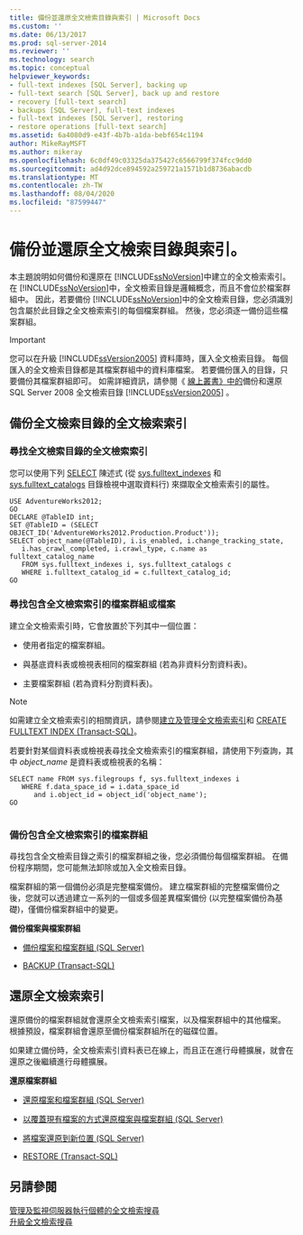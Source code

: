 ```yaml
---
title: 備份並還原全文檢索目錄與索引 | Microsoft Docs
ms.custom: ''
ms.date: 06/13/2017
ms.prod: sql-server-2014
ms.reviewer: ''
ms.technology: search
ms.topic: conceptual
helpviewer_keywords:
- full-text indexes [SQL Server], backing up
- full-text search [SQL Server], back up and restore
- recovery [full-text search]
- backups [SQL Server], full-text indexes
- full-text indexes [SQL Server], restoring
- restore operations [full-text search]
ms.assetid: 6a4080d9-e43f-4b7b-a1da-bebf654c1194
author: MikeRayMSFT
ms.author: mikeray
ms.openlocfilehash: 6c0df49c03325da375427c6566799f374fcc9dd0
ms.sourcegitcommit: ad4d92dce894592a259721a1571b1d8736abacdb
ms.translationtype: MT
ms.contentlocale: zh-TW
ms.lasthandoff: 08/04/2020
ms.locfileid: "87599447"
---
```

# <a name="back-up-and-restore-full-text-catalogs-and-indexes"></a>備份並還原全文檢索目錄與索引。
  本主題說明如何備份和還原在 [!INCLUDE[ssNoVersion](../../includes/ssnoversion-md.md)]中建立的全文檢索索引。 在 [!INCLUDE[ssNoVersion](../../includes/ssnoversion-md.md)]中，全文檢索目錄是邏輯概念，而且不會位於檔案群組中。 因此，若要備份 [!INCLUDE[ssNoVersion](../../includes/ssnoversion-md.md)]中的全文檢索目錄，您必須識別包含屬於此目錄之全文檢索索引的每個檔案群組。 然後，您必須逐一備份這些檔案群組。  
  
> [!IMPORTANT]  
>  您可以在升級 [!INCLUDE[ssVersion2005](../../includes/ssversion2005-md.md)] 資料庫時，匯入全文檢索目錄。 每個匯入的全文檢索目錄都是其檔案群組中的資料庫檔案。 若要備份匯入的目錄，只要備份其檔案群組即可。 如需詳細資訊，請參閱《 [線上叢書》中的](https://go.microsoft.com/fwlink/?LinkID=121052)備份和還原 SQL Server 2008 全文檢索目錄 [!INCLUDE[ssVersion2005](../../includes/ssversion2005-md.md)] 。  
  
##  <a name="backing-up-the-full-text-indexes-of-a-full-text-catalog"></a><a name="backingup"></a> 備份全文檢索目錄的全文檢索索引  
  
###  <a name="finding-the-full-text-indexes-of-a-full-text-catalog"></a><a name="Find_FTIs_of_a_Catalog"></a> 尋找全文檢索目錄的全文檢索索引  
 您可以使用下列 [SELECT](/sql/t-sql/queries/select-transact-sql) 陳述式 (從 [sys.fulltext_indexes](/sql/relational-databases/system-catalog-views/sys-fulltext-indexes-transact-sql) 和 [sys.fulltext_catalogs](/sql/relational-databases/system-catalog-views/sys-fulltext-catalogs-transact-sql) 目錄檢視中選取資料行) 來擷取全文檢索索引的屬性。  
  
```  
USE AdventureWorks2012;  
GO  
DECLARE @TableID int;  
SET @TableID = (SELECT OBJECT_ID('AdventureWorks2012.Production.Product'));  
SELECT object_name(@TableID), i.is_enabled, i.change_tracking_state,   
   i.has_crawl_completed, i.crawl_type, c.name as fulltext_catalog_name   
   FROM sys.fulltext_indexes i, sys.fulltext_catalogs c   
   WHERE i.fulltext_catalog_id = c.fulltext_catalog_id;  
GO  
```  
  

  
###  <a name="finding-the-filegroup-or-file-that-contains-a-full-text-index"></a><a name="Find_FG_of_FTI"></a> 尋找包含全文檢索索引的檔案群組或檔案  
 建立全文檢索索引時，它會放置於下列其中一個位置：  
  
-   使用者指定的檔案群組。  
  
-   與基底資料表或檢視表相同的檔案群組 (若為非資料分割資料表)。  
  
-   主要檔案群組 (若為資料分割資料表)。  
  
> [!NOTE]  
>  如需建立全文檢索索引的相關資訊，請參閱[建立及管理全文檢索索引](create-and-manage-full-text-indexes.md)和 [CREATE FULLTEXT INDEX &#40;Transact-SQL&#41;](/sql/t-sql/statements/create-fulltext-index-transact-sql)。  
  
 若要針對某個資料表或檢視表尋找全文檢索索引的檔案群組，請使用下列查詢，其中 *object_name* 是資料表或檢視表的名稱：  
  
```  
SELECT name FROM sys.filegroups f, sys.fulltext_indexes i   
   WHERE f.data_space_id = i.data_space_id   
      and i.object_id = object_id('object_name');  
GO  
  
```  
  

  
###  <a name="backing-up-the-filegroups-that-contain-full-text-indexes"></a><a name="Back_up_FTIs_of_FTC"></a> 備份包含全文檢索索引的檔案群組  
 尋找包含全文檢索目錄之索引的檔案群組之後，您必須備份每個檔案群組。 在備份程序期間，您可能無法卸除或加入全文檢索目錄。  
  
 檔案群組的第一個備份必須是完整檔案備份。 建立檔案群組的完整檔案備份之後，您就可以透過建立一系列的一個或多個差異檔案備份 (以完整檔案備份為基礎)，僅備份檔案群組中的變更。  
  
 **備份檔案與檔案群組**  
  
-   [備份檔案和檔案群組 &#40;SQL Server&#41;](../backup-restore/back-up-files-and-filegroups-sql-server.md)  
  
-   [BACKUP &#40;Transact-SQL&#41;](/sql/t-sql/statements/backup-transact-sql)  
  

  
##  <a name="restoring-a-full-text-index"></a><a name="Restore_FTI"></a> 還原全文檢索索引  
 還原備份的檔案群組就會還原全文檢索索引檔案，以及檔案群組中的其他檔案。 根據預設，檔案群組會還原至備份檔案群組所在的磁碟位置。  
  
 如果建立備份時，全文檢索索引資料表已在線上，而且正在進行母體擴展，就會在還原之後繼續進行母體擴展。  
  
 **還原檔案群組**  
  
-   [還原檔案和檔案群組 &#40;SQL Server&#41;](../backup-restore/restore-files-and-filegroups-sql-server.md)  
  
-   [以覆蓋現有檔案的方式還原檔案與檔案群組 &#40;SQL Server&#41;](../backup-restore/restore-files-and-filegroups-over-existing-files-sql-server.md)  
  
-   [將檔案還原到新位置 &#40;SQL Server&#41;](../backup-restore/restore-files-to-a-new-location-sql-server.md)  
  
-   [RESTORE &#40;Transact-SQL&#41;](/sql/t-sql/statements/restore-statements-transact-sql)  
  

  
## <a name="see-also"></a>另請參閱  
 [管理及監視伺服器執行個體的全文檢索搜尋](manage-and-monitor-full-text-search-for-a-server-instance.md)   
 [升級全文檢索搜尋](upgrade-full-text-search.md)  
  
  
